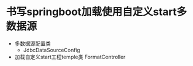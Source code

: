 # 书写springboot加载使用自定义start多数据源
* 多数据源配置类
    * JdbcDataSourceConfig
* 加载自定义start工程temple类
    FormatController
